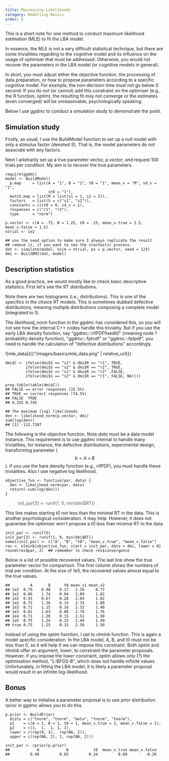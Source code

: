 ```yaml
---
title: Maximising Likelihoods
category: Modelling Basics
order: 6
---
```


This is a short note for one method to conduct
maximum likelihood estimation (MLE) to fit the LBA model. 

In essence, the MLE is not a very difficult statistical technique,
but there are some trivialities regarding to the cognitive model
and its influence on the usage of optimiser that must be addressed.
Otherwise, you would not recover the parameters in the LBA model (or
cognitive models in general).

In short, you must adjust either the objective function, the processing
of data preparation, or how to propose parameters according to a
specific cognitive model.  For example, the non-decision time must not go
below 0 second. If you do not (or cannot) add this constraint on
the optimiser (e.g., the R function, _optim_), the resulting
fit may not converge or the estimates (even converged)
will be unreasonable, psychologically speaking.

Below I use _ggdmc_ to conduct a simulation study to demonstrate the point.

## Simulation study

Firstly, as usual, I use the BuildModel function to set up a null model
with only a stimulus factor (denoted _S_).  That is, the model parameters
do not associate with any factors.

Next I arbitrarily set up a true parameter vector, _p.vector_, and request 100
trials per condition. My aim is to recover the true parameters.

```
require(ggdmc)
model <- BuildModel(
  p.map     = list(A = "1", B = "1", t0 = "1", mean_v = "M", sd_v = "1",
                   st0 = "1"),
  match.map = list(M = list(s1 = 1, s2 = 2)),
  factors   = list(S = c("s1", "s2")),
  constants = c(st0 = 0, sd_v = 1),
  responses = c("r1", "r2"),
  type      = "norm")

p.vector <- c(A = .75, B = 1.25, t0 = .15, mean_v.true = 2.5, mean_v.false = 1.5)
ntrial <- 1e2

## use the seed option to make sure I always replicate the result
## remove it, if you want to see the stochastic process.
dat <- simulate(model, nsim = ntrial, ps = p.vector, seed = 123)
dmi <- BuildDMI(dat, model)
```


## Description statistics
As a good practice, we would mostly like to check basic descriptive
statistics.  First let's see the RT distributions.

Note there are two histograms (i.e., distributions). This is one of
the specifics in the choice RT models. This is sometimes dubbed defective
distributions, meaning multiple distributions composing a complete model
(integrated to 1).

The _likelihood_norm_ function in the _ggdmc_ has considered this,
so you will not see how the internal C++ codes handle this triviality.
But if you use the early LBA density function, say "ggdmc:::n1PDFfixedt0"
(meaning node 1 probability density function), "ggdmc:::fptcdf" or
"ggdmc:::fptpdf", you need to handle the calculation of
"defective distributions" accordingly.

![mle_data]({{"/images/basics/mle_data.png" | relative_url}})


```
dmi$C <- ifelse(dmi$S == "s1" & dmi$R == "r1", TRUE,
         ifelse(dmi$S == "s2" & dmi$R == "r2", TRUE,
         ifelse(dmi$S == "s1" & dmi$R == "r2" ,FALSE,
         ifelse(dmi$S == "s2" & dmi$R == "r1", FALSE, NA))))
					 
prop.table(table(dmi$C))
## FALSE == error responses (25.5%)
## TRUE == correct responses (74.5%)
## FALSE  TRUE 
## 0.255 0.745

## The maximum (log) likelihoods
den <- likelihood_norm(p.vector, dmi)
sum(log(den))
## [1] -112.7387

```

The following is the objective function.  Note _data_ must be
a data model instance. This requirement is to use _ggdmc_
internal to handle many trivialities, for instance, the defective
distributions, experimental design, transforming parameter
($$b = A + B$$).  If you use the bare density function (e.g., n1PDF),
you must handle these trivialities. Also I use negative log likelihood.

```
objective_fun <- function(par, data) {
  den <- likelihood_norm(par, data)
  return(-sum(log(den)))
}
```

> init_par[3] <- runif(1, 0, min(dmi$RT))

This line makes starting _t0_ not less than the minimal RT in
the data. This is another psychological consideration. It may help.
However, it does not guarantee the optimiser won't propose a _t0_
less than minimal RT in the data.

```
init_par <- runif(5)
init_par[3] <- runif(1, 0, min(dmi$RT)) 
names(init_par) <- c("A", "B", "t0", "mean_v.true", "mean_v.false")
res <- nlminb(objective_fun, start = init_par, data = dmi, lower = 0)
round(res$par, 2)  ## remember to check res$convergence
```

Below is a list of possible recovered values. The last line show
the true parameter vector for comparison. The first column shows
the numbers of trial per condition.  At the size of 1e5, the
recovered values almost equal to the true values.

```
##         A       B      t0 mean_v1 mean_v2
## 1e2  0.79    0.98    0.17   2.26     0.77
## 1e2  0.86    1.74    0.04   2.80     1.82 
## 1e2  0.91    0.67    0.28   2.04     1.02 
## 1e2  0.72    1.36    0.14   2.74     1.60 
## 1e3  0.71    1.15    0.16   2.32     1.40 
## 1e3  0.61    1.63    0.08   2.70     1.76
## 1e4  0.71    1.28    0.15   2.51     1.50 
## 1e5  0.75    1.24    0.15   2.49     1.49 
## true 0.75    1.25    0.15   2.50     1.50

```

Instead of using the _optim_ function, I opt to _nlminb_
function.  This is again a model specific consideration. In
the LBA model, A, B, and t0 must not be less than 0, so it
will help if we can impose this constraint. Both _optim_ and _nlminb_ offer
an argument, _lower_, to constraint the parameter proposals.
However, if you impose the _lower_ constraint, _optim_ allows
only (?) the optimisation method, "L-BFGS-B", which does
not handle infinite values. Unfortunately, in fitting the
LBA model, it is likely a parameter proposal would result in
an infinite log-likelihood.


## Bonus

A better way to initialise a parameter proposal is to use prior
distribution.  rprior in ggdmc allows you to do this.

```
p.prior <- BuildPrior(
  dists = c("tnorm", "tnorm", "beta", "tnorm", "tnorm"),
  p1    = c(A = 1, B = 1, t0 = 1, mean_v.true = 1, mean_v.false = 1),
  p2    = c(1,  1,  1, 1, 1),
  lower = c(rep(0, 3),  rep(NA, 2)),  
  upper = c(rep(NA, 2), 1, rep(NA, 2)))
  
init_par <- rprior(p.prior)
##            A            B           t0  mean_v.true mean_v.false 
##         0.40         0.65         0.24         0.89        -0.26 

```

